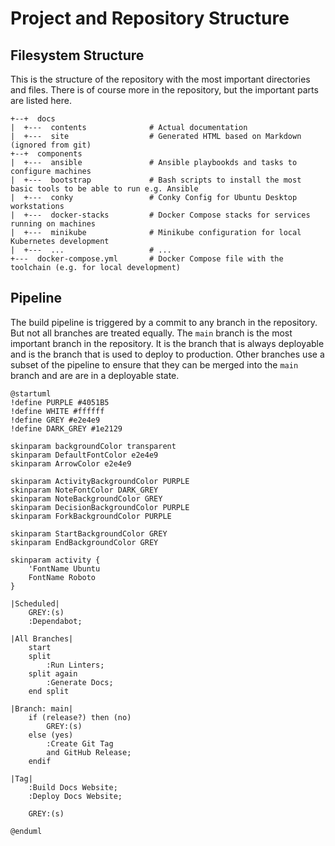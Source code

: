 # Project and Repository Structure

## Filesystem Structure
This is the structure of the repository with the most important directories and files. There is of course more in the repository, but the important parts are listed here.

```
+--+  docs
|  +---  contents              # Actual documentation
|  +---  site                  # Generated HTML based on Markdown (ignored from git)
+--+  components
|  +---  ansible               # Ansible playbookds and tasks to configure machines
|  +---  bootstrap             # Bash scripts to install the most basic tools to be able to run e.g. Ansible
|  +---  conky                 # Conky Config for Ubuntu Desktop workstations
|  +---  docker-stacks         # Docker Compose stacks for services running on machines
|  +---  minikube              # Minikube configuration for local Kubernetes development
|  +---  ...                   # ...
+---  docker-compose.yml       # Docker Compose file with the toolchain (e.g. for local development)
```

## Pipeline
The build pipeline is triggered by a commit to any branch in the repository. But not all branches are treated equally. The `main` branch is the most important branch in the repository. It is the branch that is always deployable and is the branch that is used to deploy to production. Other branches use a subset of the pipeline to ensure that they can be merged into the `main` branch and are are in a deployable state.

```kroki-plantuml
@startuml
!define PURPLE #4051B5
!define WHITE #ffffff
!define GREY #e2e4e9
!define DARK_GREY #1e2129

skinparam backgroundColor transparent
skinparam DefaultFontColor e2e4e9
skinparam ArrowColor e2e4e9

skinparam ActivityBackgroundColor PURPLE
skinparam NoteFontColor DARK_GREY
skinparam NoteBackgroundColor GREY
skinparam DecisionBackgroundColor PURPLE
skinparam ForkBackgroundColor PURPLE

skinparam StartBackgroundColor GREY
skinparam EndBackgroundColor GREY

skinparam activity {
    'FontName Ubuntu
    FontName Roboto
}

|Scheduled|
    GREY:(s)
    :Dependabot;

|All Branches|
    start
    split
        :Run Linters;
    split again
        :Generate Docs;
    end split

|Branch: main|
    if (release?) then (no)
        GREY:(s)
    else (yes)
        :Create Git Tag
        and GitHub Release;
    endif

|Tag|
    :Build Docs Website;
    :Deploy Docs Website;

    GREY:(s)

@enduml
```
